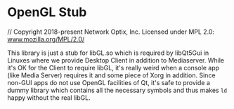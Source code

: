 # OpenGL Stub

// Copyright 2018-present Network Optix, Inc. Licensed under MPL 2.0: www.mozilla.org/MPL/2.0/

This library is just a stub for libGL.so which is required by libQt5Gui in Linuxes where we provide
Desktop Client in addition to Mediaserver. While it's OK for the Client to require libGL, it's
really weird when a console app (like Media Server) requires it and some piece of Xorg in addition.
Since non-GUI apps do not use OpenGL facilities of Qt, it's safe to provide a dummy library which
contains all the necessary symbols and thus makes `ld` happy without the real libGL.
